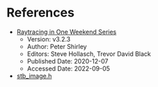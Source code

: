 # References
- [Raytracing in One Weekend Series](https://raytracing.github.io/)
  - Version: v3.2.3
  - Author: Peter Shirley
  - Editors: Steve Hollasch, Trevor David Black
  - Published Date: 2020-12-07
  - Accessed Date: 2022-09-05
- [stb_image.h](https://github.com/nothings/stb/blob/master/stb_image.h)